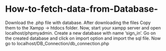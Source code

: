 # How-to-fetch-data-from-Database-
Download the .php file with database.
After downloading the files
Copy them to the Xampp -> htdocs folder.
Now, start your xampp server and open localhost/phpmyadmin.
Create a new database with name ‘sign_in’.
Go on the created database and click on import option and import the sql file.
Now go to localhost/DB_Connection/db_connection.php
